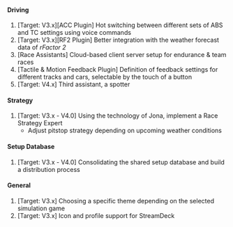 #### Driving
  1. [Target: V3.x][ACC Plugin] Hot switching between different sets of ABS and TC settings using voice commands
  2. [Target: V3.x][RF2 Plugin] Better integration with the weather forecast data of *rFactor 2*
  3. [Race Assistants] Cloud-based client server setup for endurance & team races
  4. [Tactile & Motion Feedback Plugin] Definition of feedback settings for different tracks and cars, selectable by the touch of a button
  5. [Target: V4.x] Third assistant, a spotter

#### Strategy
  1. [Target: V3.x - V4.0] Using the technology of Jona, implement a Race Strategy Expert
     - Adjust pitstop strategy depending on upcoming weather conditions

#### Setup Database
  1. [Target: V3.x - V4.0] Consolidating the shared setup database and build a distribution process
  
#### General
  1. [Target: V3.x] Choosing a specific theme depending on the selected simulation game
  2. [Target: V3.x] Icon and profile support for StreamDeck